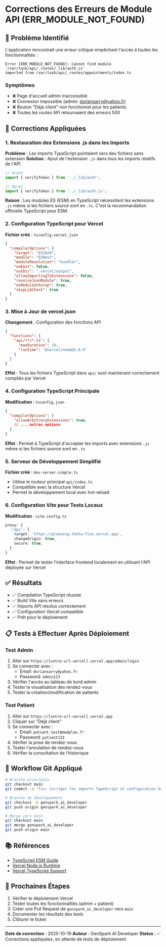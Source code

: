 # Corrections des Erreurs de Module API (ERR_MODULE_NOT_FOUND)

## 🐛 Problème Identifié

L'application rencontrait une erreur critique empêchant l'accès à toutes les fonctionnalités :

```
Error [ERR_MODULE_NOT_FOUND]: Cannot find module '/var/task/api/_routes/_lib/auth.js'
imported from /var/task/api/_routes/appointments/index.ts
```

### Symptômes
- ❌ Page d'accueil admin inaccessible
- ❌ Connexion impossible (admin: doriansarry@yahoo.fr)
- ❌ Bouton "Déjà client" non fonctionnel pour les patients
- ❌ Toutes les routes API retournaient des erreurs 500

## 🔧 Corrections Appliquées

### 1. Restauration des Extensions .js dans les Imports
**Problème** : Les imports TypeScript pointaient vers des fichiers sans extension
**Solution** : Ajout de l'extension `.js` dans tous les imports relatifs de l'API

```typescript
// Avant
import { verifyToken } from '../_lib/auth';

// Après
import { verifyToken } from '../_lib/auth.js';
```

**Raison** : Les modules ES (ESM) en TypeScript nécessitent les extensions `.js` même si les fichiers source sont en `.ts`. C'est la recommandation officielle TypeScript pour ESM.

### 2. Configuration TypeScript pour Vercel

**Fichier créé** : `tsconfig.vercel.json`
```json
{
  "compilerOptions": {
    "target": "ES2020",
    "module": "ESNext",
    "moduleResolution": "bundler",
    "noEmit": false,
    "outDir": ".vercel/output",
    "allowImportingTsExtensions": false,
    "resolveJsonModule": true,
    "esModuleInterop": true,
    "skipLibCheck": true
  }
}
```

### 3. Mise à Jour de vercel.json

**Changement** : Configuration des fonctions API
```json
{
  "functions": {
    "api/**/*.ts": {
      "maxDuration": 10,
      "runtime": "@vercel/node@3.0.0"
    }
  }
}
```

**Effet** : Tous les fichiers TypeScript dans `api/` sont maintenant correctement compilés par Vercel

### 4. Configuration TypeScript Principale

**Modification** : `tsconfig.json`
```json
{
  "compilerOptions": {
    "allowArbitraryExtensions": true,
    // ... autres options
  }
}
```

**Effet** : Permet à TypeScript d'accepter les imports avec extensions `.js` même si les fichiers source sont en `.ts`

### 5. Serveur de Développement Simplifié

**Fichier créé** : `dev-server-simple.ts`
- Utilise le routeur principal `api/index.ts`
- Compatible avec la structure Vercel
- Permet le développement local avec hot-reload

### 6. Configuration Vite pour Tests Locaux

**Modification** : `vite.config.ts`
```typescript
proxy: {
  '/api': {
    target: 'https://planning-theta-five.vercel.app',
    changeOrigin: true,
    secure: true,
  }
}
```

**Effet** : Permet de tester l'interface frontend localement en utilisant l'API déployée sur Vercel

## ✅ Résultats

- ✅ Compilation TypeScript réussie
- ✅ Build Vite sans erreurs
- ✅ Imports API résolus correctement
- ✅ Configuration Vercel compatible
- ✅ Prêt pour le déploiement

## 📋 Tests à Effectuer Après Déploiement

### Test Admin
1. Aller sur `https://[votre-url-vercel].vercel.app/admin/login`
2. Se connecter avec :
   - Email: `doriansarry@yahoo.fr`
   - Password: `admin123`
3. Vérifier l'accès au tableau de bord admin
4. Tester la visualisation des rendez-vous
5. Tester la création/modification de patients

### Test Patient
1. Aller sur `https://[votre-url-vercel].vercel.app`
2. Cliquer sur "Déjà client"
3. Se connecter avec :
   - Email: `patient.test@medplan.fr`
   - Password: `patient123`
4. Vérifier la prise de rendez-vous
5. Tester l'annulation de rendez-vous
6. Vérifier la consultation de l'historique

## 🔄 Workflow Git Appliqué

```bash
# Branche principale
git checkout main
git commit -m "fix: Corriger les imports TypeScript et configuration Vercel"

# Branche de développement
git checkout -b genspark_ai_developer
git push origin genspark_ai_developer

# Merge vers main
git checkout main
git merge genspark_ai_developer
git push origin main
```

## 📚 Références

- [TypeScript ESM Guide](https://www.typescriptlang.org/docs/handbook/esm-node.html)
- [Vercel Node.js Runtime](https://vercel.com/docs/functions/serverless-functions/runtimes/node-js)
- [Vercel TypeScript Support](https://vercel.com/docs/functions/serverless-functions/runtimes/node-js#typescript)

## 🎯 Prochaines Étapes

1. Vérifier le déploiement Vercel
2. Tester toutes les fonctionnalités (admin + patient)
3. Créer une Pull Request de `genspark_ai_developer` vers `main`
4. Documenter les résultats des tests
5. Clôturer le ticket

---

**Date de correction** : 2025-10-19
**Auteur** : GenSpark AI Developer
**Status** : ✅ Corrections appliquées, en attente de tests de déploiement
